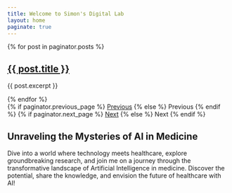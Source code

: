 ```yaml
---
title: Welcome to Simon's Digital Lab
layout: home
paginate: true
---
```


{% for post in paginator.posts %}
  <h2><a href="{{ post.url }}">{{ post.title }}</a></h2>
  <p>{{ post.excerpt }}</p>
{% endfor %}

<div class="pagination">
  <span class="previous">
    {% if paginator.previous_page %}
      <a href="{{ paginator.previous_page_path }}" class="previous">Previous</a>
    {% else %}
      <span class="previous disabled">Previous</span>
    {% endif %}
  </span>
  <span class="next">
    {% if paginator.next_page %}
      <a href="{{ paginator.next_page_path }}" class="next">Next</a>
    {% else %}
      <span class="next disabled">Next</span>
    {% endif %}
  </span>
</div>

## Unraveling the Mysteries of AI in Medicine

Dive into a world where technology meets healthcare, explore groundbreaking research, and join me on a journey through the transformative landscape of Artificial Intelligence in medicine. Discover the potential, share the knowledge, and envision the future of healthcare with AI!